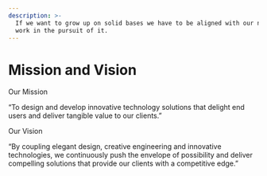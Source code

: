 ```yaml
---
description: >-
  If we want to grow up on solid bases we have to be aligned with our north, and
  work in the pursuit of it.
---
```


# Mission and Vision

Our Mission

“To design and develop innovative technology solutions that delight end users and deliver tangible value to our clients.”

Our Vision

“By coupling elegant design, creative engineering and innovative technologies, we continuously push the envelope of possibility and deliver compelling solutions that provide our clients with a competitive edge.”

